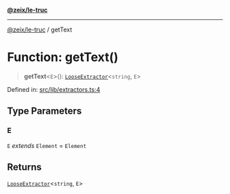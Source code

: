 [**@zeix/le-truc**](../README.md)

---

[@zeix/le-truc](../globals.md) / getText

# Function: getText()

> **getText**\<`E`\>(): [`LooseExtractor`](../type-aliases/LooseExtractor.md)\<`string`, `E`\>

Defined in: [src/lib/extractors.ts:4](https://github.com/zeixcom/le-truc/blob/a2e3a5bb1b7ab9e964c80c41c9edbb895cf2ce79/src/lib/extractors.ts#L4)

## Type Parameters

### E

`E` _extends_ `Element` = `Element`

## Returns

[`LooseExtractor`](../type-aliases/LooseExtractor.md)\<`string`, `E`\>
